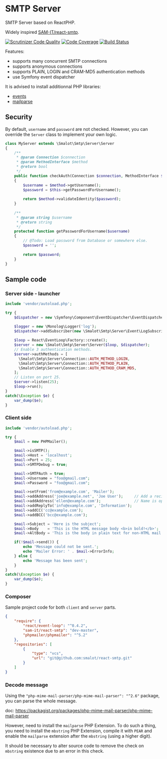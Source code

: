 # SMTP Server

SMTP Server based on ReactPHP.

Widely inspired [SAM-IT/react-smtp](https://github.com/SAM-IT/react-smtp).

[![Scrutinizer Code Quality](https://scrutinizer-ci.com/g/SAM-IT/react-smtp/badges/quality-score.png?b=master)](https://scrutinizer-ci.com/g/SAM-IT/react-smtp/?branch=master)
[![Code Coverage](https://scrutinizer-ci.com/g/SAM-IT/react-smtp/badges/coverage.png?b=master)](https://scrutinizer-ci.com/g/SAM-IT/react-smtp/?branch=master)
[![Build Status](https://scrutinizer-ci.com/g/SAM-IT/react-smtp/badges/build.png?b=master)](https://scrutinizer-ci.com/g/SAM-IT/react-smtp/build-status/master)

Features:
* supports many concurrent SMTP connections
* supports anonymous connections
* supports PLAIN, LOGIN and CRAM-MD5 authentication methods
* use Symfony event dispatcher

It is advised to install additionnal PHP libraries:
* [events](https://pecl.php.net/package/event)
* [mailparse](https://pecl.php.net/package/mailparse)

## Security

By default, `username` and `password` are not checked. However, you can override the `Server` class to implement your own logic.

````php
class MyServer extends \Smalot\Smtp\Server\Server
{
    /**
     * @param Connection $connection
     * @param MethodInterface $method
     * @return bool
     */
    public function checkAuth(Connection $connection, MethodInterface $method)
    {
        $username = $method->getUsername();
        $password = $this->getPasswordForUsername();
    
        return $method->validateIdentity($password);
    }
    
    /**
     * @param string $username
     * @return string
     */
    protected function getPasswordForUsername($username)
    {
        // @Todo: Load password from Database or somewhere else.
        $password = '';
    
        return $password;
    }
}
````

## Sample code

### Server side - launcher

````php
include 'vendor/autoload.php';

try {
    $dispatcher = new \Symfony\Component\EventDispatcher\EventDispatcher();

    $logger = new \Monolog\Logger('log');
    $dispatcher->addSubscriber(new \Smalot\Smtp\Server\Event\LogSubscriber($logger));
    
    $loop = React\EventLoop\Factory::create();
    $server = new \Smalot\Smtp\Server\Server($loop, $dispatcher);
    // Enable 3 authentication methods.
    $server->authMethods = [
      \Smalot\Smtp\Server\Connection::AUTH_METHOD_LOGIN,
      \Smalot\Smtp\Server\Connection::AUTH_METHOD_PLAIN,
      \Smalot\Smtp\Server\Connection::AUTH_METHOD_CRAM_MD5,
    ];
    // Listen on port 25.
    $server->listen(25);
    $loop->run();
}
catch(\Exception $e) {
    var_dump($e);
}
````

### Client side

````php
include 'vendor/autoload.php';

try {
    $mail = new PHPMailer();

    $mail->isSMTP();
    $mail->Host = 'localhost';
    $mail->Port = 25;
    $mail->SMTPDebug = true;

    $mail->SMTPAuth = true;
    $mail->Username = "foo@gmail.com";
    $mail->Password = "foo@gmail.com";

    $mail->setFrom('from@example.com', 'Mailer');
    $mail->addAddress('joe@example.net', 'Joe User');     // Add a recipient
    $mail->addAddress('ellen@example.com');               // Name is optional
    $mail->addReplyTo('info@example.com', 'Information');
    $mail->addCC('cc@example.com');
    $mail->addBCC('bcc@example.com');

    $mail->Subject = 'Here is the subject';
    $mail->Body    = 'This is the HTML message body <b>in bold!</b>';
    $mail->AltBody = 'This is the body in plain text for non-HTML mail clients';

    if(!$mail->send()) {
        echo 'Message could not be sent.';
        echo 'Mailer Error: ' . $mail->ErrorInfo;
    } else {
        echo 'Message has been sent';
    }
}
catch(\Exception $e) {
    var_dump($e);
}
````

### Composer

Sample project code for both `client` and `server` parts.

````json
{
    "require": {
        "react/event-loop": "^0.4.2",
        "sam-it/react-smtp": "dev-master",
        "phpmailer/phpmailer": "^5.2"
    },
    "repositories": [
        {
            "type": "vcs",
            "url": "git@github.com:smalot/react-smtp.git"
        }
    ]
}
````

### Decode message

Using the `"php-mime-mail-parser/php-mime-mail-parser": "^2.6"` package, you can parse the whole message.

doc: https://packagist.org/packages/php-mime-mail-parser/php-mime-mail-parser

However, need to install the `mailparse` PHP Extension.
To do such a thing, you need to install the `mbstring` PHP Extension, compile it with `PEAR` and enable the `mailparse` extension after the `mbstring` (using a higher digit).

It should be necessary to alter source code to remove the check on `mbstring` existence due to an error in this check.
